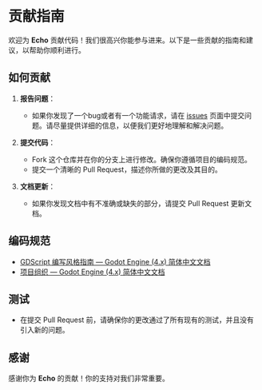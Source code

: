 # 贡献指南

欢迎为 **Echo** 贡献代码！我们很高兴你能参与进来。以下是一些贡献的指南和建议，以帮助你顺利进行。

## 如何贡献

1. **报告问题**：
   - 如果你发现了一个bug或者有一个功能请求，请在 [issues](https://github.com/pingzigamedev/echo/issues) 页面中提交问题。请尽量提供详细的信息，以便我们更好地理解和解决问题。

2. **提交代码**：
   - Fork 这个仓库并在你的分支上进行修改。确保你遵循项目的编码规范。
   - 提交一个清晰的 Pull Request，描述你所做的更改及其目的。

3. **文档更新**：
   - 如果你发现文档中有不准确或缺失的部分，请提交 Pull Request 更新文档。

## 编码规范

- [GDScript 编写风格指南 — Godot Engine (4.x) 简体中文文档](https://docs.godotengine.org/zh-cn/4.x/tutorials/scripting/gdscript/gdscript_styleguide.html)
- [项目组织 — Godot Engine (4.x) 简体中文文档](https://docs.godotengine.org/zh-cn/4.x/tutorials/best_practices/project_organization.html#style-guide)

## 测试

- 在提交 Pull Request 前，请确保你的更改通过了所有现有的测试，并且没有引入新的问题。

## 感谢

感谢你为 **Echo** 的贡献！你的支持对我们非常重要。